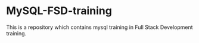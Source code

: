 # MySQL-FSD-training
This is a repository which contains mysql training in Full Stack Development training.
